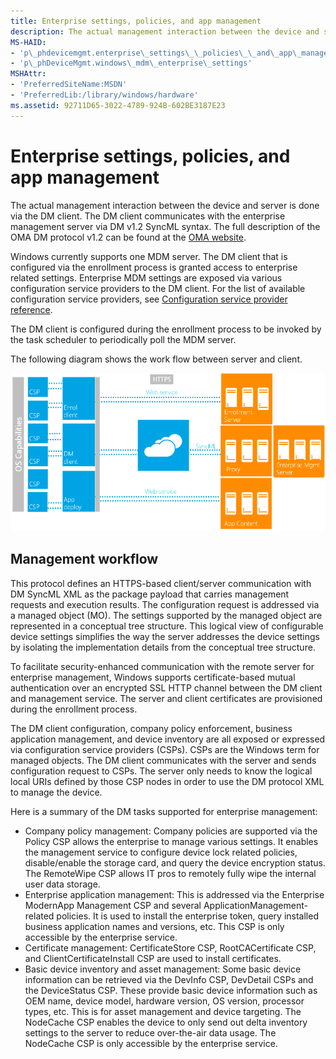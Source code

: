 ```yaml
---
title: Enterprise settings, policies, and app management
description: The actual management interaction between the device and server is done via the DM client. The DM client communicates with the enterprise management server via DM v1.2 SyncML syntax.
MS-HAID:
- 'p\_phdevicemgmt.enterprise\_settings\_\_policies\_\_and\_app\_management'
- 'p\_phDeviceMgmt.windows\_mdm\_enterprise\_settings'
MSHAttr:
- 'PreferredSiteName:MSDN'
- 'PreferredLib:/library/windows/hardware'
ms.assetid: 92711D65-3022-4789-924B-602BE3187E23
---
```


# Enterprise settings, policies, and app management

The actual management interaction between the device and server is done via the DM client. The DM client communicates with the enterprise management server via DM v1.2 SyncML syntax. The full description of the OMA DM protocol v1.2 can be found at the [OMA website](http://go.microsoft.com/fwlink/p/?LinkId=267526).

Windows currently supports one MDM server. The DM client that is configured via the enrollment process is granted access to enterprise related settings. Enterprise MDM settings are exposed via various configuration service providers to the DM client. For the list of available configuration service providers, see [Configuration service provider reference](configuration-service-provider-reference.md).

The DM client is configured during the enrollment process to be invoked by the task scheduler to periodically poll the MDM server.

The following diagram shows the work flow between server and client.

![windows client and server mdm diagram](images/enterprise-workflow.png)


## Management workflow

This protocol defines an HTTPS-based client/server communication with DM SyncML XML as the package payload that carries management requests and execution results. The configuration request is addressed via a managed object (MO). The settings supported by the managed object are represented in a conceptual tree structure. This logical view of configurable device settings simplifies the way the server addresses the device settings by isolating the implementation details from the conceptual tree structure.

To facilitate security-enhanced communication with the remote server for enterprise management, Windows supports certificate-based mutual authentication over an encrypted SSL HTTP channel between the DM client and management service. The server and client certificates are provisioned during the enrollment process.

The DM client configuration, company policy enforcement, business application management, and device inventory are all exposed or expressed via configuration service providers (CSPs). CSPs are the Windows term for managed objects. The DM client communicates with the server and sends configuration request to CSPs. The server only needs to know the logical local URIs defined by those CSP nodes in order to use the DM protocol XML to manage the device.

Here is a summary of the DM tasks supported for enterprise management:

-   Company policy management: Company policies are supported via the Policy CSP allows the enterprise to manage various settings. It enables the management service to configure device lock related policies, disable/enable the storage card, and query the device encryption status. The RemoteWipe CSP allows IT pros to remotely fully wipe the internal user data storage.
-   Enterprise application management: This is addressed via the Enterprise ModernApp Management CSP and several ApplicationManagement-related policies. It is used to install the enterprise token, query installed business application names and versions, etc. This CSP is only accessible by the enterprise service.
-   Certificate management: CertificateStore CSP, RootCACertificate CSP, and ClientCertificateInstall CSP are used to install certificates.
-   Basic device inventory and asset management: Some basic device information can be retrieved via the DevInfo CSP, DevDetail CSPs and the DeviceStatus CSP. These provide basic device information such as OEM name, device model, hardware version, OS version, processor types, etc. This is for asset management and device targeting. The NodeCache CSP enables the device to only send out delta inventory settings to the server to reduce over-the-air data usage. The NodeCache CSP is only accessible by the enterprise service.

 






